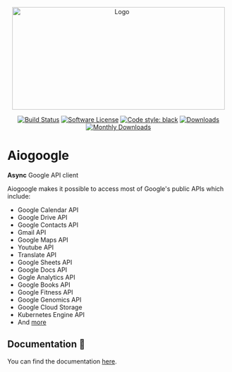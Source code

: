 <p align="center">
  <img src="https://github.com/omarryhan/aiogoogle/blob/master/logo.png?raw=true" alt="Logo" title="Aiogoogle" height="233" width="482"/>
  <p align="center">
    <a href="https://github.com/omarryhan/aiogoogle/actions?query=workflow%3ACI"><img alt="Build Status" src="https://github.com/omarryhan/aiogoogle/workflows/CI/badge.svg"></a>
    <a href="https://github.com/omarryhan/aiogoogle"><img alt="Software License" src="https://img.shields.io/badge/license-MIT-brightgreen.svg?style=flat-square"></a>
    <a href="https://github.com/python/black"><img alt="Code style: black" src="https://img.shields.io/badge/code%20style-black-000000.svg" /></a>
    <a href="https://static.pepy.tech/badge/aiogoogle"><img alt="Downloads" src="https://static.pepy.tech/badge/aiogoogle"></a>
    <a href="https://static.pepy.tech/badge/aiogoogle/month"><img alt="Monthly Downloads" src="https://static.pepy.tech/badge/aiogoogle/month"></a>
  </p>
</p>

# Aiogoogle

**Async** Google API client

Aiogoogle makes it possible to access most of Google's public APIs which include:

- Google Calendar API
- Google Drive API
- Google Contacts API
- Gmail API
- Google Maps API
- Youtube API
- Translate API
- Google Sheets API
- Google Docs API
- Gogle Analytics API
- Google Books API
- Google Fitness API
- Google Genomics API
- Google Cloud Storage
- Kubernetes Engine API
- And [more](https://developers.google.com/apis-explorer)

## Documentation 📑

You can find the documentation [here](https://aiogoogle.readthedocs.io/en/latest/#).

